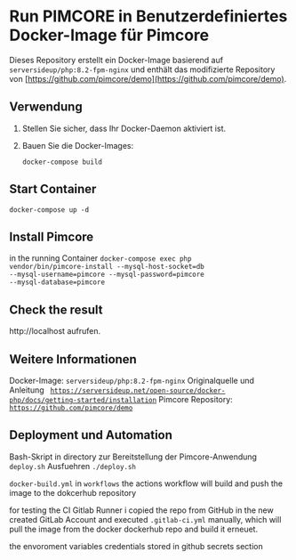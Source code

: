 # Run PIMCORE in Benutzerdefiniertes Docker-Image für Pimcore

Dieses Repository erstellt ein Docker-Image basierend auf `serversideup/php:8.2-fpm-nginx` und enthält das modifizierte Repository von [https://github.com/pimcore/demo](https://github.com/pimcore/demo).

## Verwendung

1. Stellen Sie sicher, dass Ihr Docker-Daemon aktiviert ist.

2. Bauen Sie die Docker-Images:
   
   <code>docker-compose build</code>

## Start Container
 <code>docker-compose up -d</code>

## Install Pimcore
 in the running Container <code>docker-compose exec php vendor/bin/pimcore-install --mysql-host-socket=db --mysql-username=pimcore --mysql-password=pimcore --mysql-database=pimcore
</code>

## Check the result
 </link>http://localhost</link> aufrufen.

## Weitere Informationen

Docker-Image: <code>serversideup/php:8.2-fpm-nginx</code>
Originalquelle und Anleitung <code> https://serversideup.net/open-source/docker-php/docs/getting-started/installation</code>
Pimcore Repository:<code> https://github.com/pimcore/demo</code>

## Deployment und Automation 

Bash-Skript in <root> directory zur Bereitstellung der Pimcore-Anwendung <code>deploy.sh</code>
Ausfuehren <code>./deploy.sh</code>

<code>docker-build.yml</code> in <code>workflows</code> the actions workflow will build and push the image to the dokcerhub repository

for testing the CI Gitlab Runner i copied the repo from GitHub in the new created GitLab Account and executed <code>.gitlab-ci.yml</code> manually, which will pull the image from the docker dockerhub repo and build it erneuet.

the envoroment variables credentials stored in github secrets section



